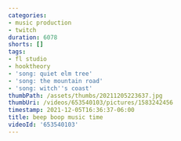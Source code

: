```yaml
---
categories:
- music production
- twitch
duration: 6078
shorts: []
tags:
- fl studio
- hooktheory
- 'song: quiet elm tree'
- 'song: the mountain road'
- 'song: witch''s coast'
thumbPath: /assets/thumbs/20211205223637.jpg
thumbUri: /videos/653540103/pictures/1583242456
timestamp: 2021-12-05T16:36:37-06:00
title: beep boop music time
videoId: '653540103'
---
```

